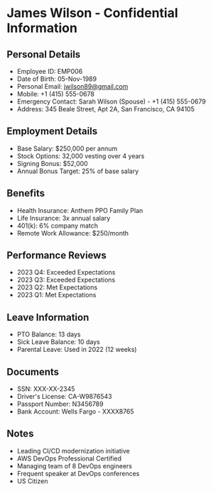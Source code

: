# James Wilson - Confidential Information

## Personal Details
- Employee ID: EMP006
- Date of Birth: 05-Nov-1989
- Personal Email: jwilson89@gmail.com
- Mobile: +1 (415) 555-0678
- Emergency Contact: Sarah Wilson (Spouse) - +1 (415) 555-0679
- Address: 345 Beale Street, Apt 2A, San Francisco, CA 94105

## Employment Details
- Base Salary: $250,000 per annum
- Stock Options: 32,000 vesting over 4 years
- Signing Bonus: $52,000
- Annual Bonus Target: 25% of base salary

## Benefits
- Health Insurance: Anthem PPO Family Plan
- Life Insurance: 3x annual salary
- 401(k): 6% company match
- Remote Work Allowance: $250/month

## Performance Reviews
- 2023 Q4: Exceeded Expectations
- 2023 Q3: Exceeded Expectations
- 2023 Q2: Met Expectations
- 2023 Q1: Met Expectations

## Leave Information
- PTO Balance: 13 days
- Sick Leave Balance: 10 days
- Parental Leave: Used in 2022 (12 weeks)

## Documents
- SSN: XXX-XX-2345
- Driver's License: CA-W9876543
- Passport Number: N3456789
- Bank Account: Wells Fargo - XXXX8765

## Notes
- Leading CI/CD modernization initiative
- AWS DevOps Professional Certified
- Managing team of 8 DevOps engineers
- Frequent speaker at DevOps conferences
- US Citizen 